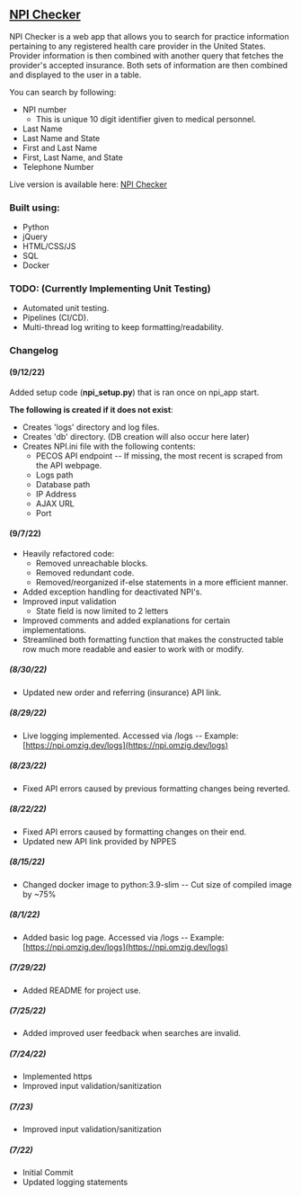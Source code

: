 <!-- ABOUT THE PROJECT -->
## [NPI Checker](https://npi.omzig.dev)

NPI Checker is a web app that allows you to search for practice information pertaining to any registered health care provider in the United States.
Provider information is then combined with another query that fetches the provider's accepted insurance.
Both sets of information are then combined and displayed to the user in a table.

You can search by following:
* NPI number
  - This is unique 10 digit identifier given to medical personnel.
* Last Name
* Last Name and State
* First and Last Name
* First, Last Name, and State
* Telephone Number

Live version is available here: [NPI Checker](https://npi.omzig.dev)

### Built using:
* Python
* jQuery
* HTML/CSS/JS
* SQL
* Docker

### TODO: (**Currently Implementing Unit Testing**)
- Automated unit testing.
- Pipelines (CI/CD).
- Multi-thread log writing to keep formatting/readability.


### Changelog
#### (9/12/22)
Added setup code (**npi_setup.py**) that is ran once on npi_app start.

**The following is created if it does not exist**:
- Creates 'logs' directory and log files.
- Creates 'db' directory. (DB creation will also occur here later)
- Creates NPI.ini file with the following contents:
  - PECOS API endpoint -- If missing, the most recent is scraped from the API webpage.
  - Logs path
  - Database path
  - IP Address
  - AJAX URL
  - Port

#### (9/7/22)
- Heavily refactored code:
  - Removed unreachable blocks.
  - Removed redundant code.
  - Removed/reorganized if-else statements in a more efficient manner.
- Added exception handling for deactivated NPI's.
- Improved input validation
  - State field is now limited to 2 letters
- Improved comments and added explanations for certain implementations.
- Streamlined both formatting function that makes the constructed table row much more readable and easier to work with or modify.

##### (8/30/22)
- Updated new order and referring (insurance) API link.

##### (8/29/22)
- Live logging implemented. Accessed via <npi checker url>/logs -- Example: [https://npi.omzig.dev/logs](https://npi.omzig.dev/logs)
 
##### (8/23/22)
- Fixed API errors caused by previous formatting changes being reverted.
  
##### (8/22/22)
- Fixed API errors caused by formatting changes on their end.
- Updated new API link provided by NPPES
  
##### (8/15/22)
- Changed docker image to python:3.9-slim -- Cut size of compiled image by ~75%
  
##### (8/1/22)
- Added basic log page. Accessed via <npi checker url>/logs -- Example: [https://npi.omzig.dev/logs](https://npi.omzig.dev/logs)
  
##### (7/29/22)
- Added README for project use.
  
##### (7/25/22)
- Added improved user feedback when searches are invalid.

##### (7/24/22)
- Implemented https
- Improved input validation/sanitization
  
##### (7/23)
- Improved input validation/sanitization

##### (7/22)
- Initial Commit
- Updated logging statements
